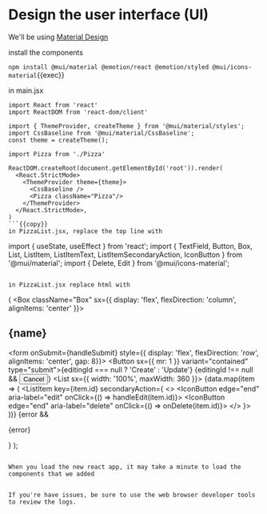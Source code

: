 # Design the user interface (UI)

We'll be using [Material Design](https://material.io/)


install the components

`npm install @mui/material @emotion/react @emotion/styled @mui/icons-material`{{exec}}

in main.jsx

```
import React from 'react'
import ReactDOM from 'react-dom/client'

import { ThemeProvider, createTheme } from '@mui/material/styles';
import CssBaseline from '@mui/material/CssBaseline';
const theme = createTheme();

import Pizza from './Pizza'

ReactDOM.createRoot(document.getElementById('root')).render(
  <React.StrictMode>
    <ThemeProvider theme={theme}>
      <CssBaseline />
      <Pizza className="Pizza"/>
    </ThemeProvider>
  </React.StrictMode>,
)
```{{copy}}
in PizzaList.jsx, replace the top line with

```
import { useState, useEffect } from 'react';
import { TextField, Button, Box, List, ListItem, ListItemText, ListItemSecondaryAction, IconButton } from '@mui/material';
import { Delete, Edit } from '@mui/icons-material';
```{{copy}}

in PizzaList.jsx replace html with

```
(
    <Box className="Box" sx={{ display: 'flex', flexDirection: 'column', alignItems: 'center' }}>
      <h2>{name}</h2>
      <form onSubmit={handleSubmit} style={{ display: 'flex', flexDirection: 'row', alignItems: 'center', gap: 8}}>
        <TextField label="Name" name="name" value={formData.name} onChange={handleFormChange} />
        <TextField label="Description" name="description" value={formData.description} onChange={handleFormChange} />
        <Button sx={{ mr: 1 }} variant="contained" type="submit">{editingId === null ? 'Create' : 'Update'}</Button>
        {editingId !== null && <Button variant="contained" color="secondary" onClick={handleCancel}>Cancel</Button>}
      </form>
      <List sx={{ width: '100%', maxWidth: 360 }}>
        {data.map(item => (
          <ListItem key={item.id} secondaryAction={
            <>
              <IconButton edge="end" aria-label="edit" onClick={() => handleEdit(item.id)}>
                <Edit />
              </IconButton>
              <IconButton edge="end" aria-label="delete" onClick={() => onDelete(item.id)}>
                <Delete />
              </IconButton>
            </>
          }>
            <ListItemText primary={item.name} secondary={item.description} />
          </ListItem>
        ))}
      </List>
      {error && <p>{error}</p>}
    </Box>
  );

```{{copy}}

When you load the new react app, it may take a minute to load the components that we added


If you're have issues, be sure to use the web browser developer tools to review the logs.
